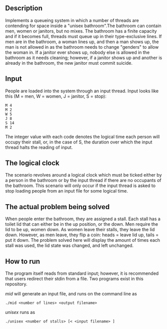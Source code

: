 Description
------------
Implements a queueing system in which a number of threads are contending for space inside a "unisex bathroom".The bathroom can contain men, women or janitors, but no mixes. The bathroom has a finite capacity and if it becomes full, threads must queue up in their type-exclusive lines. If men are in the bathroom, a woman lines up, and then a man shows up, the man is not allowed in as the bathroom needs to change "genders" to allow the woman in. If a janitor ever shows up, nobody else is allowed in the bathroom as it needs cleaning; however, if a janitor shows up and another is already in the bathroom, the new janitor must commit suicide.

Input
-----
People are loaded into the system through an input thread. Input looks like this (M = men, W = women, J = janitor, S = stop):

```
M 4
M 2
W 5
J 8
S 14
M 2
```

The integer value with each code denotes the logical time each person will occupy their stall, or, in the case of S, the duration over which the input thread halts the reading of input.

The logical clock
-----------------

The scenario revolves around a logical clock which must be ticked either by a person in the bathroom or by the input thread if there are no occupants of the bathroom. This scenario will only occur if the input thread is asked to stop loading people from an input file for some logical time. 

The actual problem being solved
--------------------------------
When people enter the bathroom, they are assigned a stall. Each stall has a toilet lid that can either be in the up position, or the down. Men require the lid to be up, women down. As women leave their stalls, they leave the lid down. However, as men leave, they flip a coin: heads = leave lid up, tails = put it down. The problem solved here will display the amount of times each stall was used, the lid state was changed, and left unchanged.

How to run
----------
The program itself reads from standard input; however, it is recommended that users redirect their stdin from a file. Two programs exist in this repository.

*mid* will generate an input file, and runs on the command line as
```
./mid <number of lines> <output filename>
```

*unisex* runs as
```
./unisex <number of stalls> [< <input filename> ]
```
